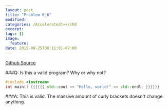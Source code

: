 ```yaml
---
layout: post
title: "Problem 0_6"
modified:
categories: /AcceleratedC++/ch0
excerpt:
tags: []
image:
  feature:
date: 2015-09-25T00:11:01-07:00
---
```

[Github Source](https://github.com/patricknyu/AcceleratedCPlusPlus/tree/master/ch0/Question0_6)

###Q:
Is this a valid program? Why or why not? 

```c++
#include <iostream>
int main() {{{{{{ std::cout << "Hello, world!" << std::endl; }}}}}}
```

###A:
This is valid.  The massive amount of curly brackets doesn't change anything.

